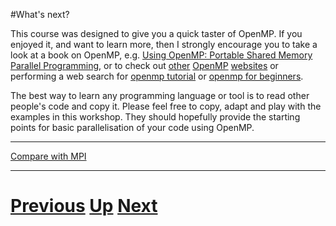 #What's next?

This course was designed to give you a quick taster of OpenMP. If you enjoyed it, 
and want to learn more, then I strongly encourage you to take a look at a book on OpenMP, 
e.g. [Using OpenMP: Portable Shared Memory Parallel Programming](http://www.amazon.co.uk/Using-OpenMP-Programming-Computation-Engineering/dp/0262533022/ref=sr_1_1?ie=UTF8&s=books&qid=1256806054&sr=8-1), 
or to check out 
[other](http://www.openmp.org/)
[OpenMP](http://www.nersc.gov/nusers/help/tutorials/openmp/)
[websites](http://www.compunity.org/) or performing a web search 
for [openmp tutorial](http://www.google.com/search?q='openmp%20tutorial') or 
[openmp for beginners](http://www.google.com/search?q='openmp%20for%20beginners').

The best way to learn any programming language or tool is to read other people's 
code and copy it. Please feel free to copy, adapt and play with the examples in 
this workshop. They should hopefully provide the starting points for basic 
parallelisation of your code using OpenMP.

***

[Compare with MPI](../beginning_mpi/whatnext.md)

***

# [Previous](casestudy.md) [Up](README.md) [Next](README.md) 
